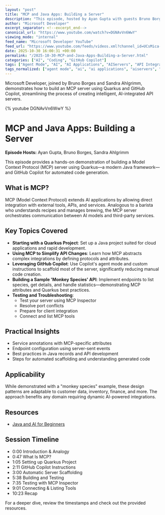 ```yaml
---
layout: "post"
title: "MCP and Java Apps: Building a Server"
description: "This episode, hosted by Ayan Gupta with guests Bruno Borges and Sandra Ahlgrimm, guides developers through building an MCP server using Quarkus and GitHub Copilot. The discussion highlights how to leverage Copilot's agent mode and MCP to scaffold a production-ready API server, bridging custom data sources with AI applications."
author: "Microsoft Developer"
excerpt_separator: <!--excerpt_end-->
canonical_url: "https://www.youtube.com/watch?v=DGNAvVn6WwY"
viewing_mode: "internal"
feed_name: "Microsoft Developer YouTube"
feed_url: "https://www.youtube.com/feeds/videos.xml?channel_id=UCsMica-v34Irf9KVTh6xx-g"
date: 2025-10-30 16:00:31 +00:00
permalink: "/2025-10-30-MCP-and-Java-Apps-Building-a-Server.html"
categories: ["AI", "Coding", "GitHub Copilot"]
tags: ["Agent Mode", "AI", "AI Applications", "AIServers", "API Integration", "API Server", "APIIntegration", "Automated Scaffolding", "CloudDevelopment", "Coding", "Developer Tools", "Endpoint Configuration", "GitHub Copilot", "Java", "Java Development", "JavaApps", "JavaDevelopment", "MCP", "MCP Inspector", "Quarkus", "QuarkusJav", "Server Sent Events", "ServerDevelopment", "Videos"]
tags_normalized: ["agent mode", "ai", "ai applications", "aiservers", "api integration", "api server", "apiintegration", "automated scaffolding", "clouddevelopment", "coding", "developer tools", "endpoint configuration", "github copilot", "java", "java development", "javaapps", "javadevelopment", "mcp", "mcp inspector", "quarkus", "quarkusjav", "server sent events", "serverdevelopment", "videos"]
---
```


Microsoft Developer, joined by Bruno Borges and Sandra Ahlgrimm, demonstrates how to build an MCP server using Quarkus and GitHub Copilot, streamlining the process of creating intelligent, AI-integrated API servers.<!--excerpt_end-->

{% youtube DGNAvVn6WwY %}

# MCP and Java Apps: Building a Server

**Episode Hosts:** Ayan Gupta, Bruno Borges, Sandra Ahlgrimm

This episode provides a hands-on demonstration of building a Model Context Protocol (MCP) server using Quarkus—a modern Java framework—and GitHub Copilot for automated code generation.

## What is MCP?

MCP (Model Context Protocol) extends AI applications by allowing direct integration with external tools, APIs, and services. Analogous to a barista who understands recipes and manages brewing, the MCP server orchestrates communication between AI models and third-party services.

## Key Topics Covered

- **Starting with a Quarkus Project**: Set up a Java project suited for cloud applications and rapid development.
- **Using MCP to Simplify API Changes**: Learn how MCP abstracts complex integrations by defining protocols and attributes.
- **Leveraging GitHub Copilot**: Use Copilot's agent mode and custom instructions to scaffold most of the server, significantly reducing manual code creation.
- **Building a Sample 'Monkey Species' API**: Implement endpoints to list species, get details, and handle statistics—demonstrating MCP attributes and Quarkus best practices.
- **Testing and Troubleshooting**:
  - Test your server using MCP Inspector
  - Resolve port conflicts
  - Prepare for client integration
  - Connect and list MCP tools

## Practical Insights

- Service annotations with MCP-specific attributes
- Endpoint configuration using server-sent events
- Best practices in Java records and API development
- Steps for automated scaffolding and understanding generated code

## Applicability

While demonstrated with a "monkey species" example, these design patterns are adaptable to customer data, inventory, finance, and more. The approach benefits any domain requiring dynamic AI-powered integrations.

## Resources

- [Java and AI for Beginners](https://aka.ms/JavaAndAIForBeginners)

## Session Timeline

- 0:00 Introduction & Analogy
- 0:47 What Is MCP?
- 1:05 Setting up Quarkus Project
- 2:11 GitHub Copilot Instructions
- 3:00 Automatic Server Scaffolding
- 5:38 Building and Testing
- 7:35 Testing with MCP Inspector
- 9:01 Connecting & Listing Tools
- 10:23 Recap

For a deeper dive, review the timestamps and check out the provided resources.
